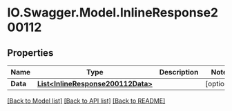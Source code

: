 # IO.Swagger.Model.InlineResponse200112
## Properties

Name | Type | Description | Notes
------------ | ------------- | ------------- | -------------
**Data** | [**List&lt;InlineResponse200112Data&gt;**](InlineResponse200112Data.md) |  | [optional] 

[[Back to Model list]](../README.md#documentation-for-models) [[Back to API list]](../README.md#documentation-for-api-endpoints) [[Back to README]](../README.md)

